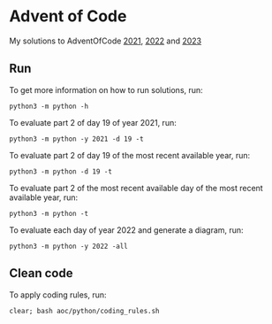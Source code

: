 # Advent of Code 

My solutions to AdventOfCode [2021](https://adventofcode.com/2021/), [2022](https://adventofcode.com/2022/) and [2023](https://adventofcode.com/2023/)

## Run

To get more information on how to run solutions, run:
```
python3 -m python -h
```

To evaluate part 2 of day 19 of year 2021, run:
```
python3 -m python -y 2021 -d 19 -t
```

To evaluate part 2 of day 19 of the most recent available year, run:
```
python3 -m python -d 19 -t
```

To evaluate part 2 of the most recent available day of the most recent available year, run:
```
python3 -m python -t
```

To evaluate each day of year 2022 and generate a diagram, run:
```
python3 -m python -y 2022 -all
```

## Clean code

To apply coding rules, run:
```
clear; bash aoc/python/coding_rules.sh
```